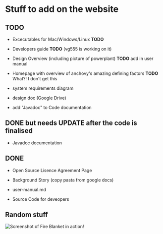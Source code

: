 # Stuff to add on the website

## TODO

* Excecutables for Mac/Windows/Linux **TODO**

* Developers guide **TODO** (vg555 is working on it)

* Design Overview (including picture of powerplant) **TODO** add in user manual

* Homepage with overview of anchovy's amazing defining factors **TODO** What?! I don't get this

* system requirements diagram

* design doc (Google Drive)

* add "Javadoc" to Code documentation

## DONE but needs UPDATE after the code is finalised

* Javadoc documentation


## DONE

* Open Source Lisence Agreement Page

* Background Story (copy pasta from google docs)

* user-manual.md

* Source Code for deveopers

## Random stuff

![Screenshot of Fire Blanket in action!](http://i.imgur.com/IwfAWH5.png)
